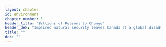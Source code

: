 ```yaml
---
layout: chapter
id: environment
chapter_number: 5
header_title: "Billions of Reasons to Change"
header_dek: "Impaired natural security leaves Canada at a global disadvantage."
title: ""
dek: ""
---
```

